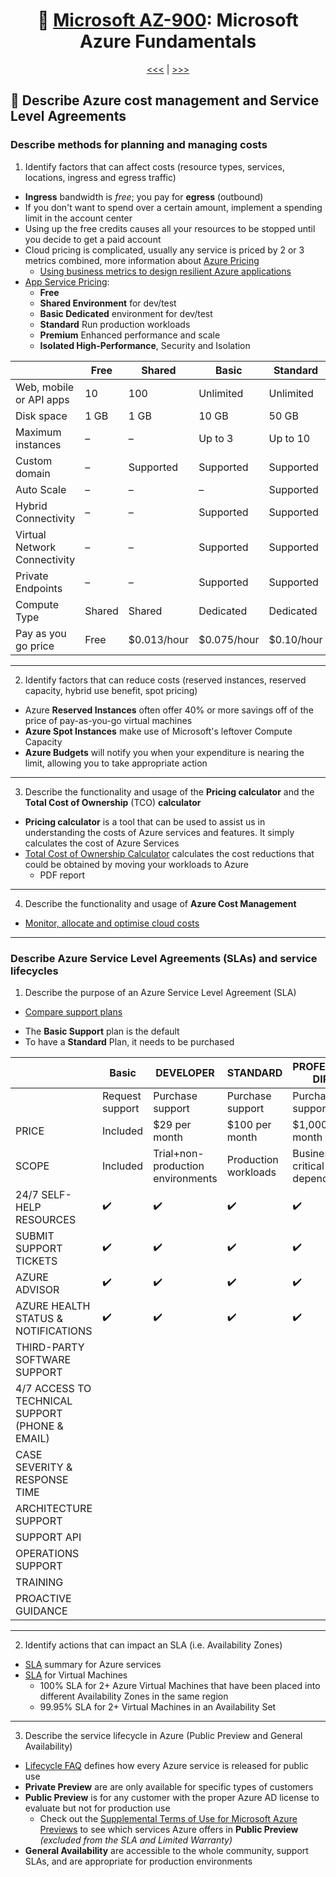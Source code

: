 <div align="center">
      
# 🧱 [Microsoft AZ-900](az-900-index.md): Microsoft Azure Fundamentals
      
[<<<](az-900-part5.md) | [>>>](az-900-part1.md)
      
</div>


## 🤑 Describe **Azure cost management** and **Service Level Agreements**

### Describe methods for planning and managing costs
1. Identify factors that can affect costs (resource types, services, locations, ingress and egress traffic)
+ **Ingress** bandwidth is _free_; you pay for **egress** (outbound)
+ If you don't want to spend over a certain amount, implement a spending limit in the account center
+ Using up the free credits causes all your resources to be stopped until you decide to get a paid account
+ Cloud pricing is complicated, usually any service is priced by 2 or 3 metrics combined, more information about [Azure Pricing](https://azure.microsoft.com/en-in/pricing/#product-pricing)
  + [Using business metrics to design resilient Azure applications](https://learn.microsoft.com/en-us/azure/architecture/framework/resiliency/business-metrics#understand-service-levelagreements)
+ [App Service Pricing](https://azure.microsoft.com/en-in/pricing/details/app-service/windows/):
    - **Free**
    - **Shared Environment** for dev/test
    - **Basic Dedicated** environment for dev/test
    - **Standard** Run production workloads
    - **Premium** Enhanced performance and scale
    - **Isolated High-Performance**, Security and Isolation


|                              | Free   | Shared      | Basic       | Standard   | Premium    | Isolated   |
|------------------------------|--------|-------------|-------------|------------|------------|------------|
| Web, mobile or API apps      | 10     | 100         | Unlimited   | Unlimited  | Unlimited  | Unlimited  |
| Disk space                   | 1 GB   | 1 GB        | 10 GB       | 50 GB      | 250 GB     | 1 TB       |
| Maximum instances            | –      | –           | Up to 3     | Up to 10   | Up to 30   | Up to 100  |
| Custom domain                | –      | Supported   | Supported   | Supported  | Supported  | Supported  |
| Auto Scale                   | –      | –           | –           | Supported  | Supported  | Supported  |
| Hybrid Connectivity          | –      | –           | Supported   | Supported  | Supported  | Supported  |
| Virtual Network Connectivity | –      | –           | Supported   | Supported  | Supported  | Supported  |
| Private Endpoints            | –      | –           | Supported   | Supported  | Supported  | Supported  |
| Compute Type                 | Shared | Shared      | Dedicated   | Dedicated  | Dedicated  | Isolated   |
| Pay as you go price          | Free   | $0.013/hour | $0.075/hour | $0.10/hour | $0.20/hour | $0.40/hour |


- - -

2. Identify factors that can reduce costs (reserved instances, reserved capacity, hybrid use benefit, spot pricing)
+ Azure **Reserved Instances** often offer 40% or more savings off of the price of pay-as-you-go virtual machines
+ **Azure Spot Instances** make use of Microsoft's leftover Compute Capacity
+ **Azure Budgets** will notify you when your expenditure is nearing the limit, allowing you to take appropriate action



- - -

3. Describe the functionality and usage of the **Pricing calculator** and the **Total Cost of Ownership** (TCO) **calculator**
+ **Pricing calculator** is a tool that can be used to assist us in understanding the
costs of Azure services and features. It simply calculates the cost of Azure Services
+ [Total Cost of Ownership Calculator](https://azure.microsoft.com/en-in/pricing/tco/calculator/) calculates the cost reductions that could be obtained by moving your workloads to Azure
  - PDF report


- - -

4. Describe the functionality and usage of **Azure Cost Management**
+ [Monitor, allocate and optimise cloud costs](https://learn.microsoft.com/en-us/training/modules/analyze-costs-create-budgets-azure-cost-management/?WT.mc_id=AZ-MVP-5003556)

- - -

### Describe Azure Service Level Agreements (SLAs) and service lifecycles
1. Describe the purpose of an Azure Service Level Agreement (SLA)
- [Compare support plans](https://azure.microsoft.com/en-us/support/plans/)
+ The **Basic Support** plan is the default
+ To have a **Standard** Plan, it needs to be purchased

      
|                                                  | **Basic**       | **DEVELOPER**                     | **STANDARD**          | **PROFESSIONAL DIRECT**      |
|--------------------------------------------------|-----------------|-----------------------------------|-----------------------|------------------------------|
|                                                  | Request support | Purchase support                  | Purchase support      | Purchase support             |
| PRICE                                            | Included        | $29 per month	               | $100 per month        | $1,000 per month             |
| SCOPE                                            | Included        | Trial+non-production environments | Production workloads  | Business-critical dependence |
| 24/7 SELF-HELP RESOURCES                         | ✔️             | ✔️                                | ✔️                    | ✔️                          |
| SUBMIT SUPPORT TICKETS                           | ✔️             | ✔️                                | ✔️                    | ✔️                          |
| AZURE ADVISOR                                    | ✔️             | ✔️                                | ✔️                    | ✔️                          |
| AZURE HEALTH STATUS & NOTIFICATIONS              | ✔️             | ✔️                                | ✔️                    | ✔️                          |
| THIRD-PARTY SOFTWARE SUPPORT                     |
| 4/7 ACCESS TO TECHNICAL SUPPORT (PHONE & EMAIL)  |
| CASE SEVERITY & RESPONSE TIME                    |
| ARCHITECTURE SUPPORT                             |
| SUPPORT API                                      |
| OPERATIONS SUPPORT                               |
| TRAINING                                         |
| PROACTIVE GUIDANCE                               |




- - -

2. Identify actions that can impact an SLA (i.e. Availability Zones)
+ [SLA](https://azure.microsoft.com/en-gb/support/legal/sla/summary/) summary for Azure services
+ [SLA](https://azure.microsoft.com/en-us/support/legal/sla/virtual-machines/v1_9/) for Virtual Machines
  - 100% SLA for 2+ Azure Virtual Machines that have been placed into different Availability Zones in the same region
  - 99.95% SLA for 2+ Virtual Machines in an Availability Set

- - -

3. Describe the service lifecycle in Azure (Public Preview and General Availability)
+ [Lifecycle FAQ](https://learn.microsoft.com/en-us/lifecycle/faq/azure?WT.mc_id=AZ-MVP-5003556) defines how every Azure service is released for public use
+ **Private Preview** are are only available for specific types of customers
+ **Public Preview** is for any customer with the proper Azure AD license to evaluate but not for production use
  + Check out the [Supplemental Terms of Use for Microsoft Azure Previews](https://azure.microsoft.com/en-us/support/legal/preview-supplemental-terms/) to see which services Azure offers in **Public Preview** _(excluded from the SLA and Limited Warranty)_
+ **General Availability** are accessible to the whole community, support SLAs, and are appropriate for production environments


